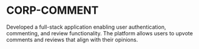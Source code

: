 # CORP-COMMENT

Developed a full-stack application enabling user authentication, commenting, and review functionality. The platform allows users to upvote comments and reviews that align with their opinions.
